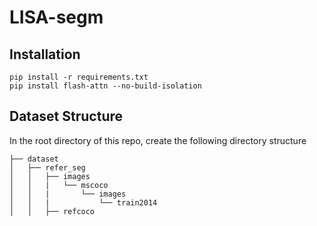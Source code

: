 # LISA-segm

## Installation
```
pip install -r requirements.txt
pip install flash-attn --no-build-isolation
```

## Dataset Structure
In the root directory of this repo, create the following directory structure
```
├── dataset
│   ├── refer_seg
│   │   ├── images
│   │   |   └── mscoco
│   │   |       └── images
│   │   |           └── train2014
│   │   ├── refcoco
```
